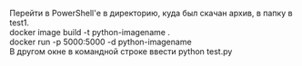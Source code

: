Перейти в PowerShell'е в директорию, куда был скачан архив, в папку в test1.  
docker image build -t python-imagename .  
docker run -p 5000:5000 -d python-imagename  
В другом окне в командной строке ввести python test.py
